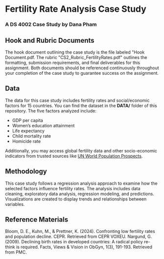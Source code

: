# **Fertility Rate Analysis Case Study**
### A DS 4002 Case Study by Dana Pham

## Hook and Rubric Documents
The hook document outlining the case study is the file labeled "Hook Document.pdf. The rubric "CS2_Rubric_FertilityRates.pdf" outlines the formatting, submission requirements, and final deliverables for this assignment. Both documents should be referenced continuously throughout your completion of the case study to guarantee success on the assignment.

## Data
The data for this case study includes fertility rates and social/economic factors for 15 countries. You can find the dataset in the **DATA/** folder of this repository. The five factors analyzed include:
- GDP per capita
- Women’s education attainment
- Life expectancy
- Child mortality rate
- Homicide rate

Additionally, you may access global fertility data and other socio-economic indicators from trusted sources like [UN World Population Prospects](https://population.un.org/wpp/).

## Methodology
This case study follows a regression analysis approach to examine how the selected factors influence fertility rates. The analysis includes data cleaning, exploratory data analysis, regression modeling, and predictions. Visualizations are created to display trends and relationships between variables.

## Reference Materials
Bloom, D. E., Kuhn, M., & Prettner, K. (2024). Confronting low fertility rates and population decline. CEPR. Retrieved from CEPR VOXEU.
Nargund, G. (2009). Declining birth rates in developed countries: A radical policy re-think is required. Facts, Views & Vision in ObGyn, 1(3), 191-193. Retrieved from PMC.
